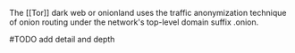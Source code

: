 The [[Tor]] dark web or onionland uses the traffic anonymization technique of onion routing under the network's top-level domain suffix .onion. 

#TODO add detail and depth